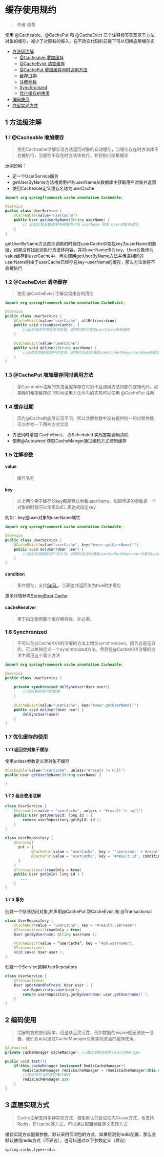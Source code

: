 # 缓存使用规约

> 作者 张磊

使用 @Cacheable、@CachePut 和 @CacheEvict 三个注释标签实现基于方法对象的缓存，减少了对原有的侵入，在不改变代码的前提下可以切换底层缓存实

* [方法级注解](#user-content-1)
  * [@Cacheable 增加缓存](#user-content-1.1)
  * [@CacheEvict 清空缓存](#user-content-1.2)
  * [@CachePut 增加缓存同时调用方法](#user-content-1.3)
  * [缓存过期](#user-content-1.4)
  * [注解参数](#user-content-1.5)
  * [Synchronized](#user-content-1.6)
  * [优化缓存的使用](#user-content-1.7)
* [编码使用](#user-content-2)
* [底层实现方式](#user-content-3)

## <a id="1">1</a> 方法级注解

### <a id="1.1">1.1</a> @Cacheable 增加缓存 

> 使用Cacheable注解实现方法返回对象的自动缓存，当缓存存在时方法体不会被执行，当缓存不存在时方法体执行，并将执行结果缓存

示例说明：

- 定一个UserService服务
- getUserByName方法根据用户名userName从数据库中获取用户对象并返回
- 使用Cacheable定义缓存名称为userCache

```java
import org.springframework.cache.annotation.Cacheable;

@Service
public class UserService {
    @Cacheable(value="userCache")
    public User getUserByName(String userName) {
		// 此处实现从数据库中根据用户名 userName 获取 User对象并返回
    }
}
```

getUserByName方法首次调用的时候在userCache中查找key为userName的数据，如果没有找到则执行方法体内容，并将userName作为key，User对象作为value缓存到userCache中，再次调用getUserByName方法并传递相同的userName时由于userCache已经存在key=userName的缓存，那么方法体将不会被执行

### <a id="1.2">1.2</a> @CacheEvict 清空缓存 

> 使用 @CacheEvict 注解实现缓存的清空

```java
import org.springframework.cache.annotation.CacheEvict;

@Service
public class UserService {
    @CacheEvict(value="userCache", allEntries=true)
    public void cleanUserCache() {
		//此方法体不用写任何实现，调用时即可清空userCache所有缓存
    }
    
    @CacheEvict(value="userCache")
    public void delUser(String userName) {
    	//此处实现删除用户的方法，调用时会自动清除userCache中key=userName的缓存
    }    
}
```

### <a id="1.3">1.3</a> @CachePut 增加缓存同时调用方法

> @Cacheable注解的方法当缓存存在时则不会调用方法内部的逻辑代码，如果我们希望缓存的同时也调用方法体内的实现可以使用 @CachePut 注解

### <a id="1.4">1.4</a> 缓存过期

> 因为@Cache的底层实现不同，所以注解参数中没有提供统一的过期参数，可以参考一下两种方式实现

* 方法同时增加 CacheEvict、 @Scheduled 实现定期调用清除
* 使用@Autowired 获取CacheManger通过编码方式控制缓存

### <a id="1.5">1.5</a> 注解参数

#### value

> 缓存名称

#### key

> 以上两个例子缓存的key都是默认参数userName，如果传递的参数是一个对象的时候可以使用SpEL 表达式指定key

例如：key是user对象的userName属性

```java
import org.springframework.cache.annotation.Cacheable;

@Service
public class UserService {
    @CacheEvict(value="userCache", key="#user.getUserName()")
    public void delUser(User user) {
    	//此处实现删除用户的方法，调用时会自动清除userCache中key=user对象的userName属性的缓存
    } 
}
```

#### condition

> 条件缓存，支持[SpEL](https://docs.spring.io/spring/docs/3.0.x/reference/expressions.html)，当表达式返回值为true时才缓存

更多详情参考[SpringBoot Cache](https://docs.spring.io/spring-boot/docs/current/reference/html/boot-features-caching.html)

#### cacheResolver

> 用于指定使用那个缓存解析器，非必需。

### <a id="1.6">1.6</a> Synchronized

> 不可以在@CacheXXX的注解的方法上增加synchronized，因为这是无效的，可以单独定义一个synchronized方法，然后在@CacheXXX注解的方法中调用这个同步方法

```java
import org.springframework.cache.annotation.Cacheable;

@Service
public class UserService {
    
    private synchronized delSyncUser(User user){
        //实现删除用户的逻辑
    }
    
    @CacheEvict(value="userCache", key="#user.getUserName()")
    public void delUser(User user) {
		delSyncUser(user)
    } 
}
```

### <a id="1.7">1.7</a> 优化缓存的使用

#### 1.7.1 返回空对象不缓存

使用unless参数定义空对象不缓存

```java
@Cacheable(value="userCache", unless="#result != null")
public User getUserByName(String userName) {

}
```

#### 1.7.2 组合使用注解

```java
class UserService {
	@Cacheable(value = "userCache", unless = "#result != null")
	public User getUserById( long id ) {
   		return userRepository.getById( id );
	}
}
 
class UserRepository {
	@Caching(
      put = {
            @CachePut(value = "userCache", key = "'username:' + #result.username", condition = "#result != null"),
            @CachePut(value = "userCache", key = "#result.id", condition = "#result != null")
      }
	)
	@Transactional(readOnly = true)
	public User getById( long id ) {
	   ...
	}
}
```

#### 1.7.3 事务

创建一个存储访问对象,并声明@CachePut @CacheEvict 和 @Transactional

```java
class UserRepository {
	@CachePut(value = "userCache", key = "#result.username")
	@Transactional(readOnly = true)
	User getByUsername( String username );

	@CacheEvict(value = “userCache”, key = "#p0.username"),
	@Transactional
	void save( User user );
}
```

创建一个Service调用UserRepository

```java
class UserService {
	@Transactional
	User updateAndRefresh( User user ) {
		userRepository.save(user);
		return userRepository.getByUsername( user.getUsername() );
	}
}
```

## <a id="2">2</a> 编码使用

> 注解的方式使用简单，但是缺乏灵活性，例如数据的expire就无法统一设置，我们也可以通过CacheManager对象实现灵活的缓存使用。

```java
@Autowired
private CacheManager cacheManager; //通过注解获取默认cacheManager

public void test(){
    if(this.cacheManager instanceof RedisCacheManager){
        RedisCacheManager redisCacheManager = (RedisCacheManager)this.cacheManager;
        //使用灵灵活的方式操作缓存
        redisCacheManager.xxx 
    }
}
```



## <a id="3">3</a> 底层实现方式

> Cache注解支持多种实现方式，框架默认的是进程内Guava方式，也支持Redis，EHcache等方式，可以通过配置参数定义实现方式

缓存实现方式配置参数，默认采用侦测包的方式，如果检测到redis配置，那么会默认使用redis方式（不建议），也可以通过以下参数定义（建议）

```properties
spring.cache.type=redis
```



> 



